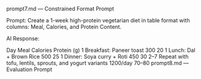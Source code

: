 prompt7.md — Constrained Format Prompt

Prompt:
Create a 1-week high-protein vegetarian diet in table format with columns: Meal, Calories, and Protein Content.

AI Response:

Day	Meal	Calories	Protein (g)
1	Breakfast: Paneer toast	300	20
1	Lunch: Dal + Brown Rice	500	25
1	Dinner: Soya curry + Roti	450	30
2–7	Repeat with tofu, lentils, sprouts, and yogurt variants	1200/day	70–80
prompt8.md — Evaluation Prompt

